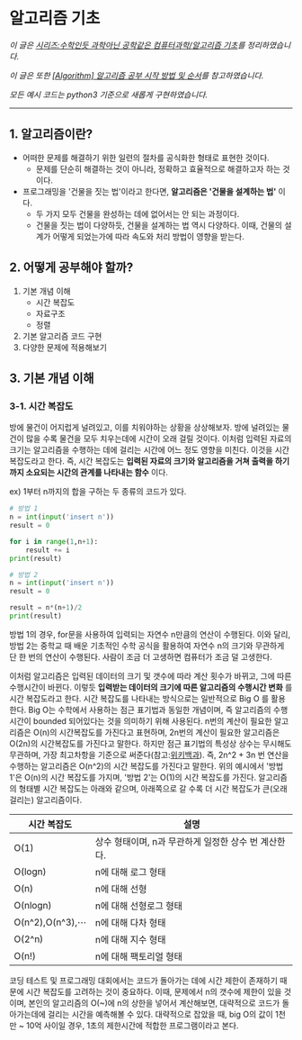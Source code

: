 # 알고리즘 기초

*이 글은 <a href="https://librewiki.net/wiki/%EC%8B%9C%EB%A6%AC%EC%A6%88:%EC%88%98%ED%95%99%EC%9D%B8%EB%93%AF_%EA%B3%BC%ED%95%99%EC%95%84%EB%8B%8C_%EA%B3%B5%ED%95%99%EA%B0%99%EC%9D%80_%EC%BB%B4%ED%93%A8%ED%84%B0%EA%B3%BC%ED%95%99/%EC%95%8C%EA%B3%A0%EB%A6%AC%EC%A6%98_%EA%B8%B0%EC%B4%88">시리즈:수학인듯 과학아닌 공학같은 컴퓨터과학/알고리즘 기초</a>를 정리하였습니다.*  

*이 글은 또한 <a href="https://blog.yena.io/studynote/2018/11/14/Algorithm-Basic.html">[Algorithm] 알고리즘 공부 시작 방법 및 순서</a>를 참고하였습니다.*

*모든 예시 코드는 python3 기준으로 새롭게 구현하였습니다.*

---

## 1. 알고리즘이란?

- 어떠한 문제를 해결하기 위한 일련의 절차를 공식화한 형태로 표현한 것이다.
    - 문제를 단순히 해결하는 것이 아니라, 정확하고 효율적으로 해결하고자 하는 것이다.
- 프로그래밍을 '건물을 짓는 법'이라고 한다면, **알고리즘은 '건물을 설계하는 법'** 이다.
    - 두 가지 모두 건물을 완성하는 데에 없어서는 안 되는 과정이다.
    - 건물을 짓는 법이 다양하듯, 건물을 설계하는 법 역시 다양하다. 이때, 건물의 설계가 어떻게 되었는가에 따라 속도와 처리 방법이 영향을 받는다.

## 2. 어떻게 공부해야 할까?
1. 기본 개념 이해
    - 시간 복잡도
    - 자료구조
    - 정렬
2. 기본 알고리즘 코드 구현
3. 다양한 문제에 적용해보기

## 3. 기본 개념 이해

### 3-1. 시간 복잡도

방에 물건이 어지럽게 널려있고, 이를 치워야하는 상황을 상상해보자. 방에 널려있는 물건이 많을 수록 물건을 모두 치우는데에 시간이 오래 걸릴 것이다. 이처럼 입력된 자료의 크기는 알고리즘을 수행하는 데에 걸리는 시간에 어느 정도 영향을 미친다. 이것을 시간 복잡도라고 한다. 즉, 시간 복잡도는 **입력된 자료의 크기와 알고리즘을 거쳐 출력을 하기까지 소요되는 시간의 관계를 나타내는 함수** 이다.

ex) 1부터 n까지의 합을 구하는 두 종류의 코드가 있다.

~~~python
# 방법 1
n = int(input('insert n'))
result = 0

for i in range(1,n+1):
    result += i
print(result)
~~~

~~~python
# 방법 2
n = int(input('insert n'))
result = 0

result = n*(n+1)/2
print(result)
~~~

방법 1의 경우, for문을 사용하여 입력되는 자연수 n만큼의 연산이 수행된다. 이와 달리, 방법 2는 중학교 때 배운 기초적인 수학 공식을 활용하여 자연수 n의 크기와 무관하게 단 한 번의 연산이 수행된다. 사람이 조금 더 고생하면 컴퓨터가 조금 덜 고생한다.

이처럼 알고리즘은 입력된 데이터의 크기 및 갯수에 따라 계산 횟수가 바뀌고, 그에 따른 수행시간이 바뀐다. 이렇듯 **입력받는 데이터의 크기에 따른 알고리즘의 수행시간 변화** 를 시간 복잡도라고 한다. 시간 복잡도를 나타내는 방식으로는 일반적으로 Big O 를 활용한다. Big O는 수학에서 사용하는 점근 표기법과 동일한 개념이며, 즉 알고리즘의 수행시간이 bounded 되어있다는 것을 의미하기 위해 사용된다. n번의 계산이 필요한 알고리즘은 O(n)의 시간복잡도를 가진다고 표현하며, 2n번의 계산이 필요한 알고리즘은 O(2n)의 시간복잡도를 가진다고 말한다. 하지만 점근 표기법의 특성상 상수는 무시해도 무관하며, 가장 최고차항을 기준으로 써준다(참고:<a href="https://ko.wikipedia.org/wiki/%EC%A0%90%EA%B7%BC_%ED%91%9C%EA%B8%B0%EB%B2%95">위키백과</a>). 즉, 2n^2 + 3n 번 연산을 수행하는 알고리즘은 O(n^2)의 시간 복잡도를 가진다고 말한다. 위의 예시에서 '방법 1'은 O(n)의 시간 복잡도를 가지며, '방법 2'는 O(1)의 시간 복잡도를 가진다. 알고리즘의 형태별 시간 복잡도는 아래와 같으며, 아래쪽으로 갈 수록 더 시간 복잡도가 큰(오래 걸리는) 알고리즘이다.

|시간 복잡도|설명|
|---|---|
|O(1)|상수 형태이며, n과 무관하게 일정한 상수 번 계산한다.|
|O(logn)|n에 대해 로그 형태|
|O(n)|n에 대해 선형|
|O(nlogn)|n에 대해 선형로그 형태|
|O(n^2),O(n^3),⋯|n에 대해 다차 형태|
|O(2^n)|n에 대해 지수 형태|
|O(n!)|n에 대해 팩토리얼 형태|

코딩 테스트 및 프로그래밍 대회에서는 코드가 돌아가는 데에 시간 제한이 존재하기 때문에 시간 복잡도를 고려하는 것이 중요하다. 이때, 문제에서 n의 갯수에 제한이 있을 것이며, 본인의 알고리즘의 O(~)에 n의 상한을 넣어서 계산해보면, 대략적으로 코드가 돌아가는데에 걸리는 시간을 예측해볼 수 있다. 대략적으로 잡았을 때, big O의 값이 1천만 ~ 10억 사이일 경우, 1초의 제한시간에 적합한 프로그램이라고 본다. 
